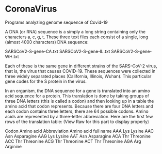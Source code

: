 # CoronaVirus
Programs analyzing genome sequence of Covid-19



A DNA (or RNA) sequence is a simply a long string containing only the characters a, c, g, t. These three text files each consist of a single, long (almost 4000 characters) DNA sequence:

SARSCoV2-S-gene-CA.txt
SARSCoV2-S-gene-IL.txt
SARSCoV2-S-gene-WH.txt

Each of these is the same gene in different strains of the SARS-CoV-2 virus, that is, the virus that causes COVID-19. These sequences were collected in three widely separated places (California, Illinois, Wuhan). This particular gene codes for the S protein in the virus.


In an organism, the DNA sequence for a gene is translated into an amino acid sequence for a protein. This translation is done by taking groups of three DNA letters (this is called a codon) and then looking up in a table the amino acid that codon represents. Because there are four DNA letters and each codon contains three letters, there are 64 possible codons. Amino acids are represented by a three-letter abbreviation. Here are the first few rows of the translation table:
(View Raw for this part to display properly)

Codon     Amino acid Abbreviation     Amino acid full name
AAA	      Lys	                        Lysine
AAC	      Asn	                        Asparagine
AAG	      Lys	                        Lysine
AAT	      Asn	                        Asparagine
ACA	      Thr	                        Threonine
ACC	      Thr	                        Threonine
ACG	      Thr	                        Threonine
ACT	      Thr	                        Threonine
AGA	      Arg	                        Arginine
